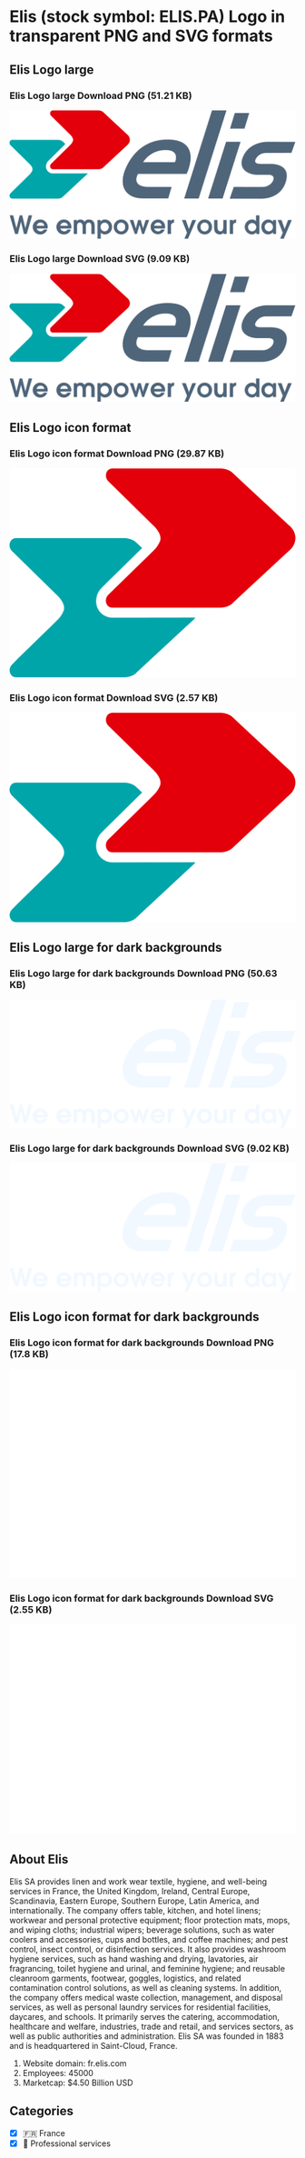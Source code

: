# Elis (stock symbol: ELIS.PA) Logo in transparent PNG and SVG formats

## Elis Logo large

### Elis Logo large Download PNG (51.21 KB)

![Elis Logo large Download PNG (51.21 KB)](/img/orig/ELIS.PA_BIG-bbe8a9ea.png)

### Elis Logo large Download SVG (9.09 KB)

![Elis Logo large Download SVG (9.09 KB)](/img/orig/ELIS.PA_BIG-a06a965c.svg)

## Elis Logo icon format

### Elis Logo icon format Download PNG (29.87 KB)

![Elis Logo icon format Download PNG (29.87 KB)](/img/orig/ELIS.PA-f9e6f129.png)

### Elis Logo icon format Download SVG (2.57 KB)

![Elis Logo icon format Download SVG (2.57 KB)](/img/orig/ELIS.PA-47b44c64.svg)

## Elis Logo large for dark backgrounds

### Elis Logo large for dark backgrounds Download PNG (50.63 KB)

![Elis Logo large for dark backgrounds Download PNG (50.63 KB)](/img/orig/ELIS.PA_BIG.D-b2f0b6b4.png)

### Elis Logo large for dark backgrounds Download SVG (9.02 KB)

![Elis Logo large for dark backgrounds Download SVG (9.02 KB)](/img/orig/ELIS.PA_BIG.D-8c69a99e.svg)

## Elis Logo icon format for dark backgrounds

### Elis Logo icon format for dark backgrounds Download PNG (17.8 KB)

![Elis Logo icon format for dark backgrounds Download PNG (17.8 KB)](/img/orig/ELIS.PA.D-38682927.png)

### Elis Logo icon format for dark backgrounds Download SVG (2.55 KB)

![Elis Logo icon format for dark backgrounds Download SVG (2.55 KB)](/img/orig/ELIS.PA.D-7e977164.svg)

## About Elis

Elis SA provides linen and work wear textile, hygiene, and well-being services in France, the United Kingdom, Ireland, Central Europe, Scandinavia, Eastern Europe, Southern Europe, Latin America, and internationally. The company offers table, kitchen, and hotel linens; workwear and personal protective equipment; floor protection mats, mops, and wiping cloths; industrial wipers; beverage solutions, such as water coolers and accessories, cups and bottles, and coffee machines; and pest control, insect control, or disinfection services. It also provides washroom hygiene services, such as hand washing and drying, lavatories, air fragrancing, toilet hygiene and urinal, and feminine hygiene; and reusable cleanroom garments, footwear, goggles, logistics, and related contamination control solutions, as well as cleaning systems. In addition, the company offers medical waste collection, management, and disposal services, as well as personal laundry services for residential facilities, daycares, and schools. It primarily serves the catering, accommodation, healthcare and welfare, industries, trade and retail, and services sectors, as well as public authorities and administration. Elis SA was founded in 1883 and is headquartered in Saint-Cloud, France.

1. Website domain: fr.elis.com
2. Employees: 45000
3. Marketcap: $4.50 Billion USD


## Categories
- [x] 🇫🇷 France
- [x] 💼 Professional services
